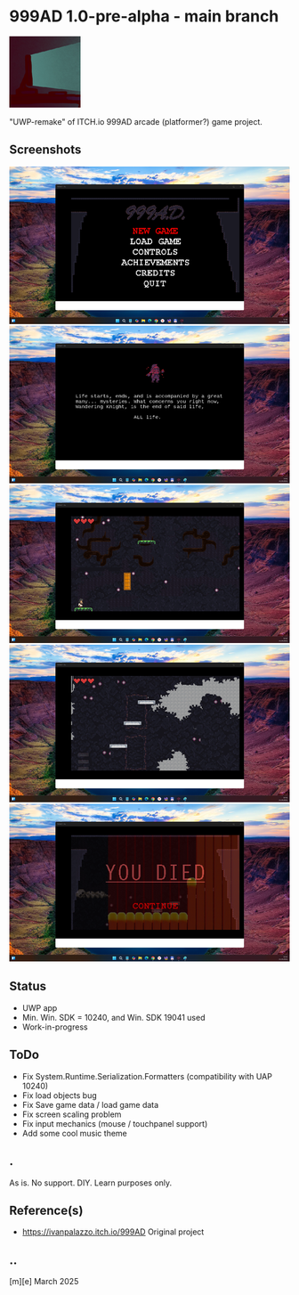 # 999AD 1.0-pre-alpha - main branch 
![Logo](Images/logo.png)

"UWP-remake" of ITCH.io 999AD arcade (platformer?) game project.

## Screenshots
![W11](Images/sshot01.png)
![W11](Images/sshot02.png)
![W11](Images/sshot03.png)
![W11](Images/sshot04.png)
![W11](Images/sshot05.png)

## Status
- UWP app
- Min. Win. SDK = 10240, and Win. SDK 19041 used
- Work-in-progress

## ToDo
- Fix System.Runtime.Serialization.Formatters (compatibility with UAP 10240)
- Fix load objects bug
- Fix Save game data / load game data
- Fix screen scaling problem
- Fix input mechanics (mouse / touchpanel support) 
- Add some cool music theme

## .
As is. No support. DIY. Learn purposes only.

## Reference(s)
- https://ivanpalazzo.itch.io/999AD Original project 

## ..
[m][e] March 2025
